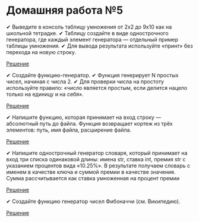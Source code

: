 # Домашняя работа №5

✔ Выведите в консоль таблицу умножения
от 2х2 до 9х10 как на школьной тетрадке.
✔ Таблицу создайте в виде однострочного
генератора, где каждый элемент генератора —
отдельный пример таблицы умножения.
✔ Для вывода результата используйте «принт»
без перехода на новую строку.

[Решение](hw5/hw5_1.py)

✔ Создайте функцию-генератор.
✔ Функция генерирует N простых чисел,
начиная с числа 2.
✔ Для проверки числа на простоту используйте
правило: «число является простым, если делится
нацело только на единицу и на себя».


[Решение](hw5/hw5_2.py)

✔ Напишите функцию, которая принимает на вход строку —
абсолютный путь до файла. Функция возвращает кортеж из трёх
элементов: путь, имя файла, расширение файла.

[Решение](hw5/hw5_3.py)

✔ Напишите однострочный генератор словаря, который принимает
на вход три списка одинаковой длины: имена str, ставка int,
премия str с указанием процентов вида «10.25%». В результате
получаем словарь с именем в качестве ключа и суммой
премии в качестве значения. Сумма рассчитывается
как ставка умноженная на процент премии 

[Решение](hw5/hw5_4.py)

✔ Создайте функцию генератор чисел Фибоначчи (см. Википедию).

[Решение](hw5/hw5_5.py)
